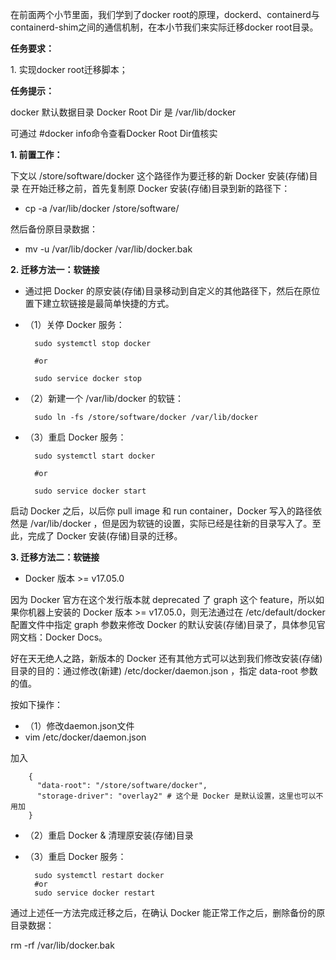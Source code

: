 在前面两个小节里面，我们学到了docker root的原理，dockerd、containerd与containerd-shim之间的通信机制，在本小节我们来实际迁移docker root目录。

**任务要求：**

1. 实现docker root迁移脚本；

**任务提示：**

docker 默认数据目录 Docker Root Dir 是 /var/lib/docker

可通过 #docker info命令查看Docker Root Dir值核实

**1. 前置工作：**

下文以 /store/software/docker 这个路径作为要迁移的新 Docker 安装(存储)目录
在开始迁移之前，首先复制原 Docker 安装(存储)目录到新的路径下：

- cp -a /var/lib/docker /store/software/

然后备份原目录数据：

- mv -u /var/lib/docker /var/lib/docker.bak

**2. 迁移方法一：软链接**

- 通过把 Docker 的原安装(存储)目录移动到自定义的其他路径下，然后在原位置下建立软链接是最简单快捷的方式。

- （1）关停 Docker 服务：

        sudo systemctl stop docker

        #or

        sudo service docker stop

- （2）新建一个 /var/lib/docker 的软链：

        sudo ln -fs /store/software/docker /var/lib/docker
 
- （3）重启 Docker 服务：

        sudo systemctl start docker

        #or

        sudo service docker start

启动 Docker 之后，以后你 pull image 和 run container，Docker 写入的路径依然是 /var/lib/docker ，但是因为软链的设置，实际已经是往新的目录写入了。至此，完成了 Docker 安装(存储)目录的迁移。

**3. 迁移方法二：软链接**
- Docker 版本 >= v17.05.0
	
因为 Docker 官方在这个发行版本就 deprecated 了 graph 这个 feature，所以如果你机器上安装的 Docker 版本 >= v17.05.0，则无法通过在 /etc/default/docker 配置文件中指定 graph 参数来修改 Docker 的默认安装(存储)目录了，具体参见官网文档：Docker Docs。

好在天无绝人之路，新版本的 Docker 还有其他方式可以达到我们修改安装(存储)目录的目的：通过修改(新建) /etc/docker/daemon.json ，指定 data-root 参数的值。

按如下操作：

- （1）修改daemon.json文件
- vim /etc/docker/daemon.json

加入

        {
          "data-root": "/store/software/docker",
          "storage-driver": "overlay2" # 这个是 Docker 是默认设置，这里也可以不用加
        }

- （2）重启 Docker & 清理原安装(存储)目录
- （3）重启 Docker 服务：
 
        sudo systemctl restart docker
        #or
        sudo service docker restart

通过上述任一方法完成迁移之后，在确认 Docker 能正常工作之后，删除备份的原目录数据：

rm -rf /var/lib/docker.bak
